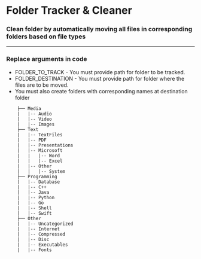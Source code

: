 # Folder Tracker & Cleaner

### Clean folder by automatically moving all files in corresponding folders based on file types

<hr>

### Replace arguments in code

-   FOLDER_TO_TRACK - You must provide path for folder to be tracked.
-   FOLDER_DESTINATION - You must provide path for folder where the files are to be moved.
-   You must also create folders with corresponding names at destination folder

```
    ├── Media
    |   |-- Audio
    |   |-- Video
    |   |-- Images
    ├── Text
    |   |-- TextFiles
    |   |-- PDF
    |   |-- Presentations
    |   |-- Microsoft
    |   |   |-- Word
    |   |   |-- Excel
    |   |-- Other
    |   |   |-- System
    ├── Programming
    |   |-- Database
    |   |-- C++
    |   |-- Java
    |   |-- Python
    |   |-- Go
    |   |-- Shell
    |   |-- Swift
    ├── Other
    |   |-- Uncategorized
    |   |-- Internet
    |   |-- Compressed
    |   |-- Disc
    |   |-- Executables
    |   |-- Fonts
```
